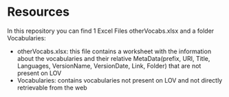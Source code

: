 # Resources
In this repository you can find 1 Excel Files otherVocabs.xlsx and a folder Vocabularies:
 - otherVocabs.xlsx: this file contains a worksheet with the information about the vocabularies and their relative MetaData(prefix, URI, Title, Languages, VersionName, VersionDate, Link, Folder) that are not present on LOV
 - Vocabularies: contains vocabularies not present on LOV and not directly retrievable from the web